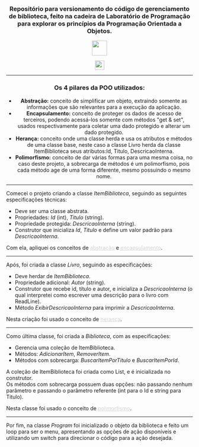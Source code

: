 <div align="center">

### Repositório para versionamento do código de gerenciamento de biblioteca, feito na cadeira de Laboratório de Programação para explorar os princípios da Programação Orientada a Objetos.
<img loading="lazy" height="40px" src="https://cdn-icons-png.flaticon.com/128/6132/6132221.png">

<a href="https://youtu.be/Fo_3K48hE84?si=aqK8-zJ3fHHdjML7" target="_blank"><img loading="lazy" height="25px" src="https://img.shields.io/badge/YouTube-FF0000?style=for-the-badge&logo=youtube&logoColor=white" target="_blank"></a>


---
### <center>Os 4 pilares da POO utilizados:</center>

* <div id="abstracao"><strong>Abstração:</strong> conceito de simplificar um objeto, extraindo somente as informações que são relevantes para a execução da aplicação. </div>
* <div id="encapsulamento"><strong>Encapsulamento:</strong> conceito de proteger os dados de acesso de terceiros, podendo acessá-los somente com métodos "get & set", usados respectivamente para coletar uma dado protegido e alterar um dado protegido. </div>
* <div id="heranca"><strong>Herança:</strong> conceito onde uma classe herda e usa os atributos e métodos de uma classe base, neste caso a classe Livro herda da classe ItemBiblioteca seus atributos:Id, Titulo, DescricaoInterna. </div>
* <div id="polimorfismo"><strong>Polimorfismo:</strong> conceito de dar várias formas para uma mesma coisa, no caso deste projeto, a sobrecarga de métodos é um polimorfismo, pois cada método age de uma forma diferente, mesmo possuindo o mesmo nome. </div>
</div>

---
Comecei o projeto criando a classe _ItemBiblioteca_, seguindo as seguintes especificações técnicas:
* Deve ser uma classe abstrata.
* Propriedades: _Id_ (int), _Titulo_ (string).
* Propriedade protegida: _DescricaoInterna_ (string).
* Construtor que inicializa _Id_, _Titulo_ e define um valor padrão para _DescricaoInterna_. 

Com ela, apliquei os conceitos de <a href="#abstracao" style="color:lightgray;"><u>abstração</u></a> e <a href="#encapsulamento" style="color:lightgray;"><u>encapsulamento</u></a>.

---
Após, foi criada a classe _Livro_, seguindo as especificações:
* Deve herdar de _ItemBiblioteca_.
* Propriedade adicional: _Autor_ (string).
* Construtor que recebe id, título e autor, e inicializa a _DescricaoInterna_ (o qual interpretei como escrever uma descrição para o livro com ReadLine).
* Método _ExibirDescricaoInterna_ para imprimir a _DescricaoInterna_.

Nesta criação foi usado o conceito de <a href="#heranca" style="color:lightgray;"><u>herança</u></a>.

---
Como última classe, foi criada a _Biblioteca_, com as especificações:
* Gerencia uma coleção de ItemBiblioteca.
* Métodos: _AdicionarItem_, _RemoverItem_.
* Métodos com sobrecarga: _BuscarItemPorTitulo_ e _BuscarItemPorId_.

 A coleção de ItemBiblioteca foi criada como List, e é inicializada no construtor.
<br>
Os métodos com sobrecarga possuem duas opções: não passando nenhum parâmetro e passando o parâmetro referente (int para o Id e string para Titulo).

Nesta classe foi usado o conceito de <a href="#polimorfismo" style="color:lightgray;"><u>polimorfismo</u></a>.

---
Por fim, na classe _Program_ foi inicializado o objeto da biblioteca e feito um loop para ser o menu, apresentando as opções de ação disponíveis e utilizando um switch para direcionar o código para a ação desejada. 
